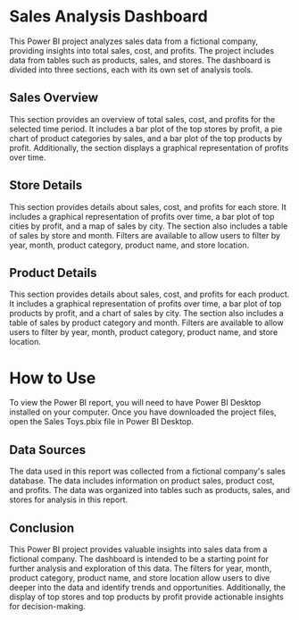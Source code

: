 # Sales Analysis Dashboard
This Power BI project analyzes sales data from a fictional company, providing insights into total sales, cost, and profits. The project includes data from tables such as products, sales, and stores. The dashboard is divided into three sections, each with its own set of analysis tools.

## Sales Overview
This section provides an overview of total sales, cost, and profits for the selected time period. It includes a bar plot of the top stores by profit, a pie chart of product categories by sales, and a bar plot of the top products by profit. Additionally, the section displays a graphical representation of profits over time.

## Store Details
This section provides details about sales, cost, and profits for each store. It includes a graphical representation of profits over time, a bar plot of top cities by profit, and a map of sales by city. The section also includes a table of sales by store and month. Filters are available to allow users to filter by year, month, product category, product name, and store location.

## Product Details
This section provides details about sales, cost, and profits for each product. It includes a graphical representation of profits over time, a bar plot of top products by profit, and a chart of sales by city. The section also includes a table of sales by product category and month. Filters are available to allow users to filter by year, month, product category, product name, and store location.

# How to Use
To view the Power BI report, you will need to have Power BI Desktop installed on your computer. Once you have downloaded the project files, open the Sales Toys.pbix file in Power BI Desktop.

## Data Sources
The data used in this report was collected from a fictional company's sales database. The data includes information on product sales, product cost, and profits. The data was organized into tables such as products, sales, and stores for analysis in this report.

## Conclusion
This Power BI project provides valuable insights into sales data from a fictional company. The dashboard is intended to be a starting point for further analysis and exploration of this data. The filters for year, month, product category, product name, and store location allow users to dive deeper into the data and identify trends and opportunities. Additionally, the display of top stores and top products by profit provide actionable insights for decision-making.
